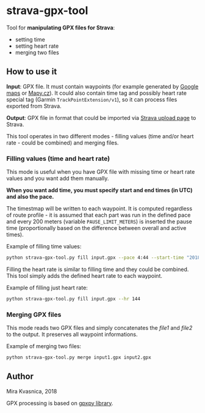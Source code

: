 # strava-gpx-tool

Tool for **manipulating GPX files for Strava**:

- setting time
- setting heart rate
- merging two files

## How to use it

**Input**: GPX file. It must contain waypoints (for example generated by [Google maps](https://maps.google.com) or [Mapy.cz](https://mapy.cz)). It could also contain time tag and possibly heart rate special tag (Garmin `TrackPointExtension/v1`), so it can process files exported from Strava.

**Output**: GPX file in format that could be imported via [Strava upload page](https://www.strava.com/upload/select) to Strava.

This tool operates in two different modes - filling values (time and/or heart rate - could be combined) and merging files.

### Filling values (time and heart rate)

This mode is useful when you have GPX file with missing time or heart rate values and you want add them manually.

**When you want add time, you must specify start and end times (in UTC) and also the pace.**

The timestmap will be written to each waypoint. It is computed regardless of route profile - it is assumed that each part was run in the defined pace and every 200 meters (variable `PAUSE_LIMIT_METERS`) is inserted the pause time (proportionally based on the difference between overall and active times).

Example of filling time values:

```bash
python strava-gpx-tool.py fill input.gpx --pace 4:44 --start-time "2018-09-15 17:53:10" --end-time "2018-09-15 19:39:50"
```

Filling the heart rate is similar to filling time and they could be combined. This tool simply adds the defined heart rate to each waypoint.

Example of filling just heart rate:

```bash
python strava-gpx-tool.py fill input.gpx --hr 144
```

### Merging GPX files

This mode reads two GPX files and simply concatenates the *file1* and *file2* to the output. It preserves all waypoint informations.

Example of merging two files:

```bash
python strava-gpx-tool.py merge input1.gpx input2.gpx
```

## Author

Mira Kvasnica, 2018

GPX processing is based on [gpxpy library](https://github.com/tkrajina/gpxpy).